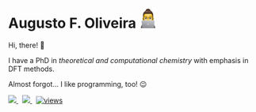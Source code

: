 # Augusto F. Oliveira <img src="img/onlaptop-sticker.png" height="40px">

<!-- <img align="left" src="img/thumbup-sticker.png" width="25%"/> -->

Hi, there! 👋

I have a PhD in *theoretical and computational chemistry* with emphasis in DFT methods.  

Almost forgot... I like programming, too! 😉

<a href="https://www.linkedin.com/in/af0liveira/">
    <img src="https://img.shields.io/badge/in/af0liveira-blue?logo=linkedin"/>
</a>
&nbsp;
<a href="https://github.com/af0liveira">
    <img src="https://img.shields.io/badge/af0liveira-gray?logo=github"/>
</a>
&nbsp;
<a href="https://github.com/af0liveira">
    <img alt="views" title="GitHub profile views" src="https://komarev.com/ghpvc/?username=af0liveira"/>
</a>
